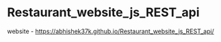 ﻿# Restaurant_website_js_REST_api

website -  https://abhishek37k.github.io/Restaurant_website_js_REST_api/ 
